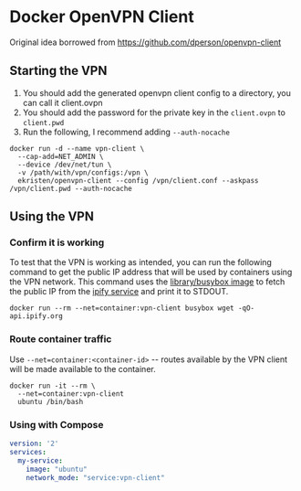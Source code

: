 # Docker OpenVPN Client

Original idea borrowed from https://github.com/dperson/openvpn-client

## Starting the VPN

1. You should add the generated openvpn client config to a directory, you can call it client.ovpn
2. You should add the password for the private key in the `client.ovpn` to `client.pwd`
3. Run the following, I recommend adding `--auth-nocache`

```shell
docker run -d --name vpn-client \
  --cap-add=NET_ADMIN \
  --device /dev/net/tun \
  -v /path/with/vpn/configs:/vpn \
  ekristen/openvpn-client --config /vpn/client.conf --askpass /vpn/client.pwd --auth-nocache
```

## Using the VPN

### Confirm it is working

To test that the VPN is working as intended, you can run the following command to get the public IP address that will be used by containers using the VPN network. This command uses the [library/busybox image](https://hub.docker.com/_/busybox/) to fetch the public IP from the [ipify service](www.ipify.org) and print it to STDOUT.

```shell
docker run --rm --net=container:vpn-client busybox wget -qO- api.ipify.org
```

### Route container traffic

Use `--net=container:<container-id>` -- routes available by the VPN client will be made available to the container.

```shell
docker run -it --rm \
  --net=container:vpn-client
  ubuntu /bin/bash
```

### Using with Compose

```yml
version: '2'
services:
  my-service:
    image: "ubuntu"
    network_mode: "service:vpn-client"
```
